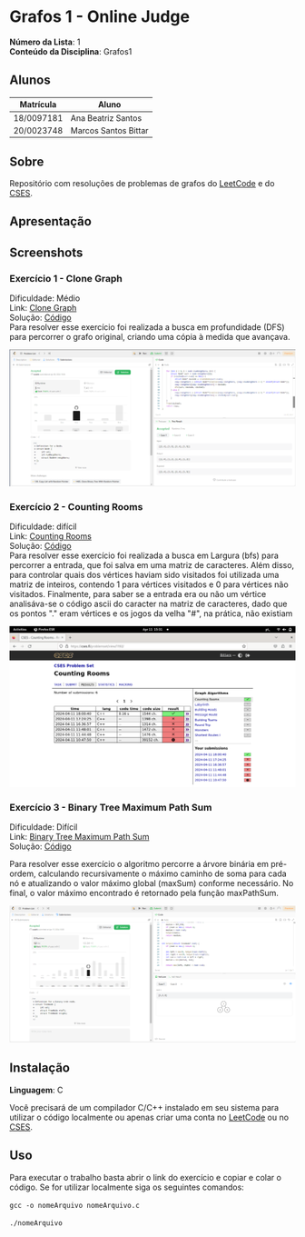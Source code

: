 # Grafos 1 - Online Judge

**Número da Lista**: 1<br>
**Conteúdo da Disciplina**: Grafos1<br>

## Alunos
|Matrícula | Aluno |
| -- | -- |
| 18/0097181  |  Ana Beatriz Santos |
| 20/0023748  |  Marcos Santos Bittar |

## Sobre 
Repositório com resoluções de problemas de grafos do [LeetCode](https://leetcode.com/) e do [CSES](https://cses.fi/problemset/).

## Apresentação 

## Screenshots

### Exercício 1 - Clone Graph

Dificuldade: Médio <br>
Link: [Clone Graph](https://leetcode.com/problems/clone-graph/description/)<br>
Solução: [Código](assets/codes/clone_graph.c)<br>
Para resolver esse exercício foi realizada a busca em profundidade (DFS) para percorrer o grafo original, criando uma cópia à medida que avançava. 

![](assets/img/ex1.png)

### Exercício 2 - Counting Rooms

Dificuldade: difícil <br>
Link: [Counting Rooms](https://cses.fi/problemset/task/1192)<br>
Solução: [Código](assets/codes/countingRooms2.cpp)<br>
Para resolver esse exercício foi realizada a busca em Largura (bfs) para percorrer a entrada, que foi salva em uma matriz de caracteres. Além disso, para controlar quais dos vértices haviam sido visitados foi utilizada uma matriz de inteiros, contendo 1 para vértices visitados e 0 para vértices não visitados. Finalmente, para saber se a entrada era ou não um vértice analisáva-se o código ascii do caracter na matriz de caracteres, dado que os pontos "." eram vértices e os jogos da velha "#", na prática, não existiam

![](assets/img/ex2.png)

### Exercício 3 - Binary Tree Maximum Path Sum

Dificuldade: Difícil <br>
Link: [Binary Tree Maximum Path Sum](https://leetcode.com/problems/binary-tree-maximum-path-sum/description/)<br>
Solução: [Código](assets/codes/binary_tree.c)<br>

Para resolver esse exercício o algoritmo percorre a árvore binária em pré-ordem, calculando recursivamente o máximo caminho de soma para cada nó e atualizando o valor máximo global (maxSum) conforme necessário. No final, o valor máximo encontrado é retornado pela função maxPathSum.

![](assets/img/ex3.png)

## Instalação 
**Linguagem**: C<br>

Você precisará de um compilador C/C++ instalado em seu sistema para utilizar o código localmente ou apenas criar uma conta no [LeetCode](https://leetcode.com/) ou no [CSES](https://cses.fi/problemset/).

## Uso 
Para executar o trabalho basta abrir o link do exercício e copiar e colar o código. Se for utilizar localmente siga os seguintes comandos:

`gcc -o nomeArquivo nomeArquivo.c`

`./nomeArquivo`



